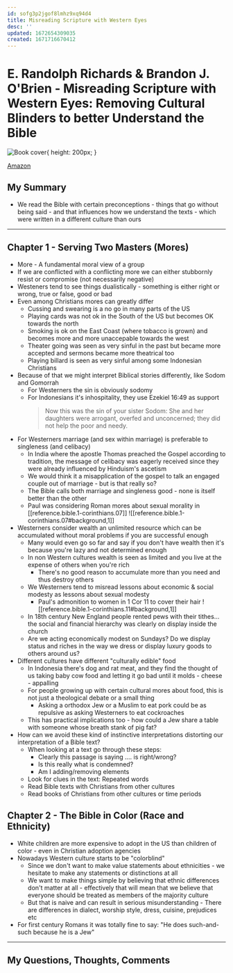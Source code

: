 ```yaml
---
id: sofg3p2jgof8lmhz9xq94d4
title: Misreading Scripture with Western Eyes
desc: ''
updated: 1672654309035
created: 1671716670412
---
```


# E. Randolph Richards & Brandon J. O'Brien - Misreading Scripture with Western Eyes: Removing Cultural Blinders to better Understand the Bible

![Book cover](https://m.media-amazon.com/images/W/WEBP_402378-T1/images/I/41XntblfB3L._SY346_.jpg){ height: 200px; }

[Amazon](https://www.amazon.com/Misreading-Scripture-Western-Eyes-Understand-ebook/dp/B00BL3JXYE)

## My Summary
- We read the Bible with certain preconceptions - things that go without being said - and that influences how we
  understand the texts - which were written in a different culture than ours

---

## Chapter 1 - Serving Two Masters (Mores)
- More - A fundamental moral view of a group
- If we are conflicted with a conflicting more we can either stubbornly resist or compromise (not necessarily negative)
- Westeners tend to see things dualistically - something is either right or wrong, true or false, good or bad
- Even among Christians mores can greatly differ
  - Cussing and swearing is a no go in many parts of the US
  - Playing cards was not ok in the South of the US but becomes OK towards the north
  - Smoking is ok on the East Coast (where tobacco is grown) and becomes more and more unaccepable towards the west
  - Theater going was seen as very sinful in the past but became more accepted and sermons became more theatrical too
  - Playing billard is seen as very sinful among some Indonesian Christians
- Because of that we might interpret Biblical stories differently, like Sodom and Gomorrah
  - For Westerners the sin is obviously sodomy
  - For Indonesians it's inhospitality, they use Ezekiel 16:49 as support
    > Now this was the sin of your sister Sodom: She and her daughters were arrogant, overfed and unconcerned; they did
      not help the poor and needy.
- For Westerners marriage (and sex within marriage) is preferable to singleness (and celibacy)
  - In India where the apostle Thomas preached the Gospel according to tradition, the message of celibacy was eagerly
    received since they were already influenced by Hinduism's ascetism
  - We would think it a misapplication of the gospel to talk an engaged couple out of marriage - but is that really so?
  - The Bible calls both marriage and singleness good - none is itself better than the other
  - Paul was considering Roman mores about sexual morality in [[reference.bible.1-corinthians.07]]
    ![[reference.bible.1-corinthians.07#background,1]]
- Westerners consider wealth an unlimited resource which can be accumulated without moral problems if you are successful
  enough
  - Many would even go so far and say if you don't have wealth then it's because you're lazy and not determined enough
  - In non Western cultures wealth is seen as limited and you live at the expense of others when you're rich
    - There's no good reason to accumulate more than you need and thus destroy others
  - We Westerners tend to misread lessons about economic & social modesty as lessons about sexual modesty
    - Paul's admonition to women in 1 Cor 11 to cover their hair
      ![[reference.bible.1-corinthians.11#background,1]]
  - In 18th century New England people rented pews with their tithes... the social and financial hierarchy was clearly
    on display inside the church
  - Are we acting economically modest on Sundays? Do we display status and riches in the way we dress or display luxury
    goods to others around us?
- Different cultures have different "culturally edible" food
  - In Indonesia there's dog and rat meat, and they find the thought of us taking baby cow food and letting it go bad
    until it molds - cheese - appalling
  - For people growing up with certain cultural mores about food, this is not just a theological debate or a small thing
    - Asking a orthodox Jew or a Muslim to eat pork could be as repulsive as asking Westerners to eat cockroaches
  - This has practical implications too - how could a Jew share a table with someone whose breath stank of pig fat?
- How can we avoid these kind of instinctive interpretations distorting our interpretation of a Bible text?
  - When looking at a text go through these steps:
    - Clearly this passage is saying .... is right/wrong?
    - Is this really what is condemned?
    - Am I adding/removing elements
  - Look for clues in the text: Repeated words
  - Read Bible texts with Christians from other cultures
  - Read books of Christians from other cultures or time periods

## Chapter 2 - The Bible in Color (Race and Ethnicity)
- White children are more expensive to adopt in the US than children of color - even in Christian adoption agencies
- Nowadays Western culture starts to be "colorblind"
  - Since we don't want to make value statements about ethnicities - we hesitate to make any statements or distinctions
    at all
  - We want to make things simple by believing that ethnic differences don't matter at all - effectively that will mean
    that we believe that everyone should be treated as members of the majority culture
  - But that is naive and can result in serious misunderstanding - There are differences in dialect, worship style,
    dress, cuisine, prejudices etc
- For first century Romans it was totally fine to say: "He does such-and-such because he is a Jew"

---


## My Questions, Thoughts, Comments
